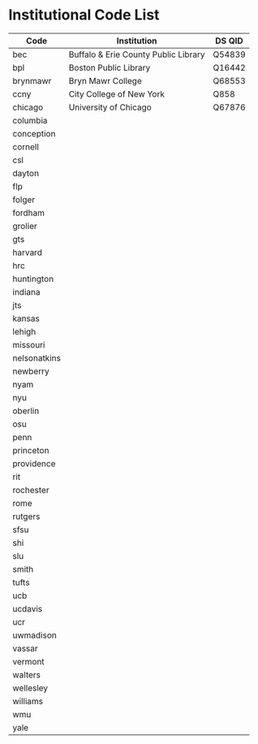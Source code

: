 # Institutional Code List

| Code        | Institution | DS QID |
|-------------|-------------|--------|
|bec|Buffalo & Erie County Public Library|Q54839|
|bpl|Boston Public Library|Q16442|
|brynmawr|Bryn Mawr College|Q68553|
|ccny|City College of New York|Q858|
|chicago|University of Chicago|Q67876|
|columbia|
|conception|
|cornell|
|csl|
|dayton|
|flp|
|folger|
|fordham|
|grolier|
|gts|
|harvard|
|hrc|
|huntington|
|indiana|
|jts|
|kansas|
|lehigh|
|missouri|
|nelsonatkins|
|newberry|
|nyam|
|nyu|
|oberlin|
|osu|
|penn|
|princeton|
|providence|
|rit|
|rochester|
|rome|
|rutgers|
|sfsu|
|shi|
|slu|
|smith|
|tufts|
|ucb|
|ucdavis|
|ucr|
|uwmadison|
|vassar|
|vermont|
|walters|
|wellesley|
|williams|
|wmu|
|yale|

